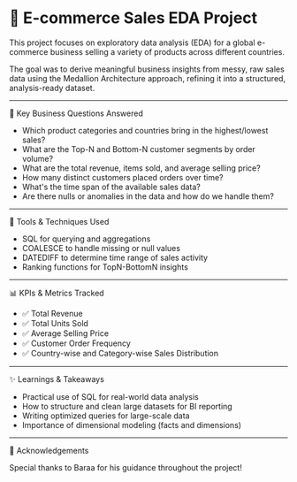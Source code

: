 # 🛒 E-commerce Sales EDA Project

This project focuses on exploratory data analysis (EDA) for a global e-commerce business selling a variety of products across different countries.

The goal was to derive meaningful business insights from messy, raw sales data using the Medallion Architecture approach, refining it into a structured, analysis-ready dataset.

---

 🧠 Key Business Questions Answered

- Which product categories and countries bring in the highest/lowest sales?
- What are the Top-N and Bottom-N customer segments by order volume?
- What are the total revenue, items sold, and average selling price?
- How many distinct customers placed orders over time?
- What's the time span of the available sales data?
- Are there nulls or anomalies in the data and how do we handle them?

---

 🔧 Tools & Techniques Used

- SQL for querying and aggregations
- COALESCE to handle missing or null values
- DATEDIFF to determine time range of sales activity
- Ranking functions for TopN-BottomN insights

---

 📊 KPIs & Metrics Tracked

- ✅ Total Revenue  
- ✅ Total Units Sold  
- ✅ Average Selling Price  
- ✅ Customer Order Frequency  
- ✅ Country-wise and Category-wise Sales Distribution  

---

 ✨ Learnings & Takeaways

- Practical use of SQL for real-world data analysis
- How to structure and clean large datasets for BI reporting
- Writing optimized queries for large-scale data
- Importance of dimensional modeling (facts and dimensions)

---

 🙌 Acknowledgements

Special thanks to Baraa for his guidance throughout the project!

